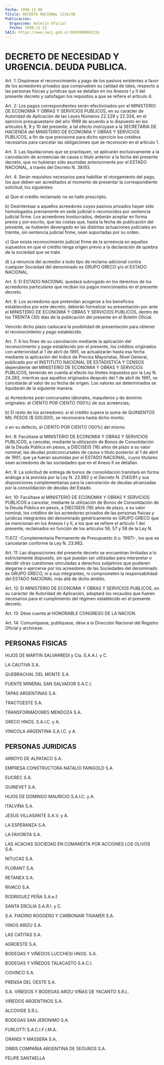 ```yaml
---
Fecha: 1998-11-06
Título: DECRETO NACIONAL 1316/98
Publicación:
  Organismo: Boletín Oficial
  Fecha: 1998-11-13
SAIJ: https://www.saij.gob.ar/DN19980001316
---
```

# DECRETO DE NECESIDAD Y URGENCIA. DEUDA PUBLICA.

<a id="1"></a>
Art. 1: Dispónese el reconocimiento  y  pago  de  los  pasivos existentes  a  favor  de los acreedores privados que comprueben  su calidad de tales, respecto  a  las personas físicas y jurídicas que se detallan en los Anexos I y II  del presente decreto y satisfagan los requisitos a que se refiere el artículo 4.

<a id="2"></a>
Art.  2: Los pagos correspondientes  serán  efectivizados  por  el MINISTERIO DE ECONOMIA Y OBRAS Y SERVICIOS PUBLICOS, en su carácter de Autoridad de Aplicación de las Leyes Números 22.229 y 22.334, en el ejercicio  presupuestario del año 1999 de acuerdo a lo dispuesto en los artículos  8, 9 y 10 del presente; a tal efecto instrúyase a la SECRETARIA DE HACIENDA  del  MINISTERIO  DE  ECONOMIA  Y OBRAS Y SERVICIOS  PUBLICOS,  a  fin de que previsione para dicho ejercicio los  créditos necesarios para  cancelar  las  obligaciones  que  se reconocen en el artículo 1.

<a id="3"></a>
Art.  3:  Las  liquidaciones  que  se  practiquen,  se  aplicarán exclusivamente  a  la  cancelación  de acreencias de causa o título anterior  a la fecha del presente decreto,  que  no  hubieran  sido asumidas anteriormente por el ESTADO NACIONAL, a través del Decreto N. 39/93.

<a id="4"></a>
Art. 4: Serán requisitos necesarios para habilitar el otorgamiento del pago, los  que deben ser acreditados al momento de presentar la correspondiente solicitud, los siguientes:

a) Que el crédito reclamado no se halle prescripto.

b) Desinteresar  a aquellos acreedores cuyos pasivos privados hayan sido homologados previamente  en  sede  judicial  o reconocidos por sentencia  judicial  firme.  Los  acreedores involucrados,  deberán aceptar en forma previa y por escrito, que las costas que, hasta la fecha de publicación del presente,  se  hubieren  devengado  en las distintas actuaciones judiciales en trámite, sin sentencia judicial firme, sean soportadas por su orden.

c)  Que  exista  reconocimiento  judicial  firme de la acreencia en aquellos  supuestos  en  que el crédito tenga origen  previo  a  la declaración de quiebra de la sociedad que se trate.

d) La renuncia del acreedor a todo tipo de reclamo adicional contra cualquier Sociedad del denominado  ex  GRUPO  GRECO  y/o  el ESTADO NACIONAL.

<a id="5"></a>
Art.  5:  El ESTADO NACIONAL quedará subrogado en los derechos  de los acreedores particulares que reciban los pagos mencionados en el presente decreto.

<a id="6"></a>
Art. 6: Los  acreedores  que  pretendan  acogerse a los beneficios establecidos por este decreto, deberán formalizar  su  presentación por  ante  el  MINISTERIO DE ECONOMIA Y OBRAS Y SERVICIOS PUBLICOS, dentro de los TREINTA  (30)  días de la publicación del presente en el Boletín Oficial.

Vencido dicho plazo caducará la  posibilidad  de  presentación para obtener el reconocimiento y pago establecido.

<a id="7"></a>
Art. 7: A los fines de su cancelación mediante la  aplicación  del reconocimiento  y  pago  establecido  por el presente, los créditos originados con anterioridad al 1 de abril  de 1991, se actualizarán hasta  esa  fecha  mediante  la  aplicación del Indice  de  Precios Mayoristas, Nivel General, publicado  por  el INSTITUTO NACIONAL DE ESTADISTICA Y CENSOS dependiente del MINISTERIO DE ECONOMIA Y OBRAS Y  SERVICIOS  PUBLICOS, teniendo en cuenta al  efecto  los  límites impuestos por la Ley N. 24.283,  mientras que aquéllos originados después del 1 de abril de 1991, se cancelarán  al valor de su fecha de  origen.  Los  valores  así  determinados  se liquidarán  de  la siguiente manera:

a) Acreedores post-concursales laborales, maquileros  y  de dominio originales:   el  CIENTO  POR  CIENTO  (100%)  de  sus  acreencias;

b) El resto de  los  acreedores:  si  el  crédito supera la suma de QUINIENTOS MIL PESOS ($ 500.000), se reconocera  hasta dicho monto;

o  en  su  defecto,  el  CIENTO  POR  CIENTO (100%)  del  mismo.

<a id="8"></a>
Art.  8: Facúltase al MINISTERIO DE ECONOMIA Y OBRAS  Y  SERVICIOS PUBLICOS,    a  cancelar,  mediante  la  utilización  de  Bonos  de Consolidación  de  la Deuda Pública en pesos, a DIECISEIS (16) años de plazo a su valor  nominal, las deudas postconcursales de causa o título posterior al 1  de abril de 1991, que ya fueran asumidas por el  ESTADO  NACIONAL,  cuyos   titulares  sean  acreedores  de  las sociedades que en el Anexo II se detallan.

<a id="9"></a>
Art.  9:  La  solicitud  de  entrega  de  bonos  de  consolidación tramitará en forma análoga a la prevista por la Ley N. 23.982 y el Decreto N. 2140/91  y  sus disposiciones complementarias  para  la cancelación de deudas alcanzadas por la consolidación de deudas del Estado.

<a id="10"></a>
Art. 10: Facúltase al MINISTERIO  DE ECONOMIA Y OBRAS Y SERVICIOS PUBLICOS a cancelar, mediante la utilización de Bonos de Consolidación de la Deuda Pública en  pesos,  a DIECISEIS (16) años de  plazo,  a  su  valor  nominal,  los créditos de los  acreedores privados  de  las  personas  físicas  y jurídicas  integrantes  del denominado genéricamente ex GRUPO GRECO  que  se  mencionan  en los Anexos  I  y  II,  a los que se refiere el artículo 1 del presente, reclamados en función  de  los artículos 56, 57 y 58 de la Ley N.

11.672 -Complementaria Permanente de Presupuesto (t.o. 1997)-, los que se cancelarán conforme la Ley N. 23.982.

<a id="11"></a>
Art. 11: Las disposiciones  del  presente  decreto  se encuentran limitadas  a  lo  estrictamente  dispuesto,  sin  que  puedan   ser utilizadas para interpretar o decidir otras cuestiones vinculadas a derechos  subjetivos  que  pudieren  alegarse  o  ejercerse por los acreedores de las Sociedades del denominado ex GRUPO  GRECO,  ni  a sus  integrantes,  ni  comprometen  la  responsabilidad  del ESTADO NACIONAL más allá de dicho ámbito.

<a id="12"></a>
Art.  12: El MINISTERIO DE ECONOMIA Y OBRAS Y SERVICIOS PUBLICOS, en su carácter  de  Autoridad  de Aplicación, adoptará los recaudos que fueren necesarios para el cumplimiento  del régimen establecido en el presente decreto.

<a id="13"></a>
Art.  13: Dése  cuenta  al  HONORABLE  CONGRESO  DE  LA  NACION.

<a id="14"></a>
Art. 14: Comuníquese, publíquese, dése  a  la  Dirección Nacional del Registro Oficial y archívese.

## PERSONAS FISICAS

<a id="1"></a>
HIJOS DE MARTIN SALVARREDI y Cía. S.A.A.I. y C.

LA CAUTIVA S.A.

QUEBRACHAL DEL MONTE S.A.

FUENTE MINERAL SAN SALVADOR S.A.C.I.

TAPAS ARGENTINAS S.A.

TRACTOESTE S.A.

TRANSFORMADORES MENDOZA S.A.

GRECO HNOS. S.A.I.C. y A.

VINICOLA ARGENTINA S.A.I.C. y A.

## PERSONAS JURIDICAS

<a id="1"></a>
ARROYO DE ALPATACO S.A.

EMPRESA CONSTRUCTORA NATALIO FAINGOLD S.A.

EUCREC S.A.

GUINEVET S.A.

HIJOS DE DOMINGO MAURICIO S.A.I.C. y A.

ITALVIÑA S.A.

JESUS VILLASANTE S.A.V. y A.

LA ESPERANZA S.A.

LA FAVORITA S.A.

LAS ACACIAS SOCIEDAD EN COMANDITA POR ACCIONES LOS OLIVOS S.A.

NITUCAS S.A.

PLORANT S.A.

RETANEX S.A.

RIVACO S.A.

RODRIGUEZ PEÑA S.A.e.f.

SANTA ERCILIA S.A.R.I. y C.

S.A. FIADINO ROGGERO Y CARBONARI TIGAMER S.A.

VINOS ARIZU S.A.

LAS CATITAS S.A.

AGROESTE S.A.

BODEGAS Y VIÑEDOS LUCCHESI HNOS. S.A.

BODEGAS Y VIÑEDOS TALACASTO S.A.C.I.

COVINCO S.A.

PRENSA DEL OESTE S.A.

S.A. VIÑEDOS Y BODEGAS ARIZU VIÑAS DE YACANTO S.R.L.

VIÑEDOS ARGENTINOS S.A.

ALCOVIDE S.R.L.

BODEGAS SAN JERONIMO S.A.

FURLOTTI S.A.C.I.F.I.M.A.

ORANDI Y MASSERA S.A.

ORBIS COMPAÑIA ARGENTINA DE SEGUROS S.A.

FELIPE SANTAELLA